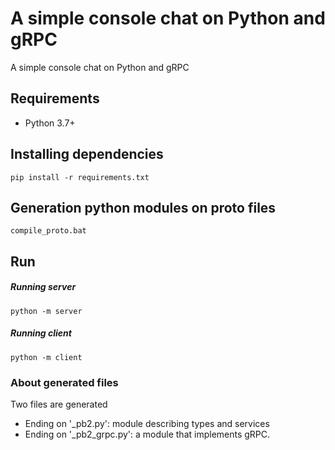 # A simple console chat on Python and gRPC

A simple console chat on Python and gRPC

## Requirements

- Python 3.7+

## Installing dependencies
```shell script
pip install -r requirements.txt
```

## Generation python modules on proto files
```shell script
compile_proto.bat
```

## Run

##### Running  server
```shell script
python -m server
```

##### Running  client
```shell script
python -m client
```

### About generated files

Two files are generated
- Ending on '_pb2.py': module describing types and services
- Ending on '_pb2_grpc.py': a module that implements gRPC.



